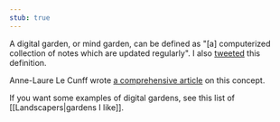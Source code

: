```yaml
---
stub: true
---
```

A digital garden, or mind garden, can be defined as "[a] computerized collection of notes which are updated regularly". I also [tweeted](https://twitter.com/binyamingreen/status/1286034321275596801) this definition.

Anne-Laure Le Cunff wrote [a comprehensive article](https://nesslabs.com/mind-garden) on this concept.

If you want some examples of digital gardens, see this list of [[Landscapers|gardens I like]].